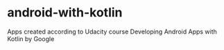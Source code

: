 # android-with-kotlin
Apps created according to Udacity course Developing Android Apps with Kotlin by Google
